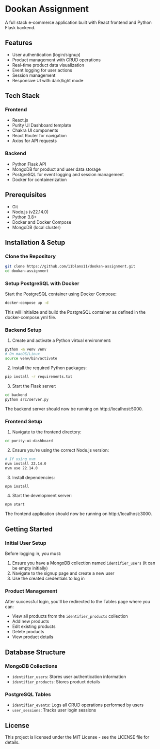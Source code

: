 # Dookan Assignment

A full stack e-commerce application built with React frontend and Python Flask backend.

## Features

- User authentication (login/signup)
- Product management with CRUD operations
- Real-time product data visualization
- Event logging for user actions
- Session management
- Responsive UI with dark/light mode

## Tech Stack

### Frontend
- React.js
- Purity UI Dashboard template
- Chakra UI components
- React Router for navigation
- Axios for API requests

### Backend
- Python Flask API
- MongoDB for product and user data storage
- PostgreSQL for event logging and session management
- Docker for containerization

## Prerequisites

- Git
- Node.js (v22.14.0)
- Python 3.8+
- Docker and Docker Compose
- MongoDB (local cluster)

## Installation & Setup

### Clone the Repository

```bash
git clone https://github.com/11blanx11/dookan-assignment.git
cd dookan-assignment
```

### Setup PostgreSQL with Docker

Start the PostgreSQL container using Docker Compose:

```bash
docker-compose up -d
```

This will initialize and build the PostgreSQL container as defined in the docker-compose.yml file.

### Backend Setup

1. Create and activate a Python virtual environment:

```bash
python -m venv venv
# On macOS/Linux
source venv/bin/activate
```

2. Install the required Python packages:

```bash
pip install -r requirements.txt
```

3. Start the Flask server:

```bash
cd backend
python src/server.py
```

The backend server should now be running on http://localhost:5000.

### Frontend Setup

1. Navigate to the frontend directory:

```bash
cd purity-ui-dashboard
```

2. Ensure you're using the correct Node.js version:

```bash
# If using nvm
nvm install 22.14.0
nvm use 22.14.0
```

3. Install dependencies:

```bash
npm install
```

4. Start the development server:

```bash
npm start
```

The frontend application should now be running on http://localhost:3000.

## Getting Started

### Initial User Setup

Before logging in, you must:

1. Ensure you have a MongoDB collection named `identifier_users` (it can be empty initially)
2. Navigate to the signup page and create a new user
3. Use the created credentials to log in

### Product Management

After successful login, you'll be redirected to the Tables page where you can:

- View all products from the `identifier_products` collection
- Add new products
- Edit existing products
- Delete products
- View product details

## Database Structure

### MongoDB Collections
- `identifier_users`: Stores user authentication information
- `identifier_products`: Stores product details

### PostgreSQL Tables
- `identifier_events`: Logs all CRUD operations performed by users
- `user_sessions`: Tracks user login sessions

## License

This project is licensed under the MIT License - see the LICENSE file for details.
